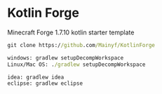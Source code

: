 # Kotlin Forge 

Minecraft Forge 1.7.10 kotlin starter template

```cmd
git clone https://github.com/Mainyf/KotlinForge

windows: gradlew setupDecompWorkspace
Linux/Mac OS: ./gradlew setupDecompWorkspace

idea: gradlew idea
eclipse: gradlew eclipse
```
